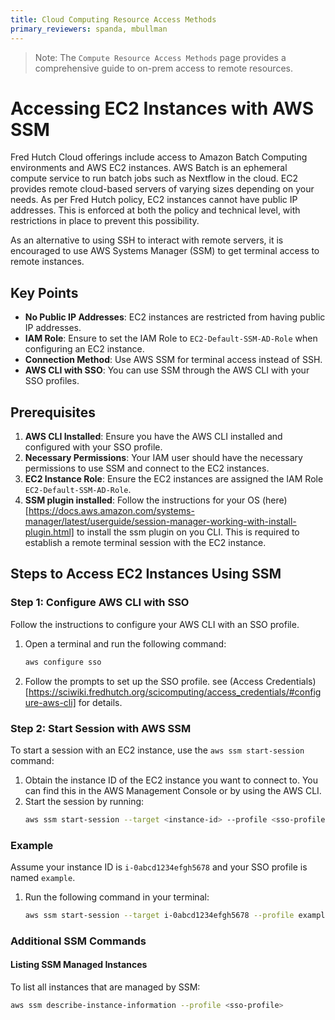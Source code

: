 ```yaml
---
title: Cloud Computing Resource Access Methods
primary_reviewers: spanda, mbullman
---
```


>Note: The `Compute Resource Access Methods` page provides a comprehensive guide to on-prem access to remote resources.

# Accessing EC2 Instances with AWS SSM

Fred Hutch Cloud offerings include access to Amazon Batch Computing environments and AWS EC2 instances. AWS Batch is an ephemeral compute service to run batch jobs such as Nextflow in the cloud. EC2 provides remote cloud-based servers of varying sizes depending on your needs. As per Fred Hutch policy, EC2 instances cannot have public IP addresses. This is enforced at both the policy and technical level, with restrictions in place to prevent this possibility. 

As an alternative to using SSH to interact with remote servers, it is encouraged to use AWS Systems Manager (SSM) to get terminal access to remote instances.

## Key Points

- **No Public IP Addresses**: EC2 instances are restricted from having public IP addresses.
- **IAM Role**: Ensure to set the IAM Role to `EC2-Default-SSM-AD-Role` when configuring an EC2 instance.
- **Connection Method**: Use AWS SSM for terminal access instead of SSH.
- **AWS CLI with SSO**: You can use SSM through the AWS CLI with your SSO profiles.

## Prerequisites

1. **AWS CLI Installed**: Ensure you have the AWS CLI installed and configured with your SSO profile.
2. **Necessary Permissions**: Your IAM user should have the necessary permissions to use SSM and connect to the EC2 instances.
3. **EC2 Instance Role**: Ensure the EC2 instances are assigned the IAM Role 
`EC2-Default-SSM-AD-Role`.
4. **SSM plugin installed**: Follow the instructions for your OS (here)[https://docs.aws.amazon.com/systems-manager/latest/userguide/session-manager-working-with-install-plugin.html] to install the ssm plugin on you CLI. This is required to establish a remote terminal session with the EC2 instance.

## Steps to Access EC2 Instances Using SSM

### Step 1: Configure AWS CLI with SSO

Follow the instructions to configure your AWS CLI with an SSO profile.

1. Open a terminal and run the following command:
    ```sh
    aws configure sso
    ```
2. Follow the prompts to set up the SSO profile. see (Access Credentials)[https://sciwiki.fredhutch.org/scicomputing/access_credentials/#configure-aws-cli] for details.

### Step 2: Start Session with AWS SSM

To start a session with an EC2 instance, use the `aws ssm start-session` command:

1. Obtain the instance ID of the EC2 instance you want to connect to. You can find this in the AWS Management Console or by using the AWS CLI.
2. Start the session by running:
    ```sh
    aws ssm start-session --target <instance-id> --profile <sso-profile>
    ```

### Example

Assume your instance ID is `i-0abcd1234efgh5678` and your SSO profile is named `example`.

1. Run the following command in your terminal:
    ```sh
    aws ssm start-session --target i-0abcd1234efgh5678 --profile example
    ```

### Additional SSM Commands

#### Listing SSM Managed Instances
To list all instances that are managed by SSM:
```sh
aws ssm describe-instance-information --profile <sso-profile>
